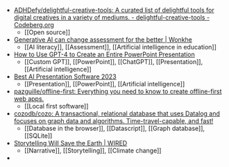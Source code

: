 - [ADHDefy/delightful-creative-tools: A curated list of delightful tools for digital creatives in a variety of mediums. - delightful-creative-tools - Codeberg.org](https://codeberg.org/ADHDefy/delightful-creative-tools)
	- [[Open source]]
- [Generative AI can change assessment for the better | Wonkhe](https://wonkhe.com/blogs/generative-ai-can-change-assessment-for-the-better/)
	- [[AI literacy]], [[Assessment]], [[Artificial intelligence in education]]
- [How to Use GPT-4 to Create an Entire PowerPoint Presentation](https://www.tomkytran.com/how-to-use-gpt-4-to-create-an-entire-powerpoint-presentation/)
	- [[Custom GPT]], [[PowerPoint]], [[ChatGPT]], [[Presentation]], [[Artificial intelligence]]
- [Best AI Presentation Software 2023](https://www.tomkytran.com/best-ai-presentation-software/)
	- [[Presentation]], [[PowerPoint]], [[Artificial intelligence]]
- [pazguille/offline-first: Everything you need to know to create offline-first web apps.](https://github.com/pazguille/offline-first)
	- [[Local first software]]
- [cozodb/cozo: A transactional, relational database that uses Datalog and focuses on graph data and algorithms. Time-travel-capable, and fast!](https://github.com/cozodb/cozo)
	- [[Database in the browser]], [[Datascript]], [[Graph database]], [[SQLite]]
- [Storytelling Will Save the Earth | WIRED](https://www.wired.com/story/environment-climate-change-storytelling/)
	- [[Narrative]], [[Storytelling]], [[Climate change]]
-